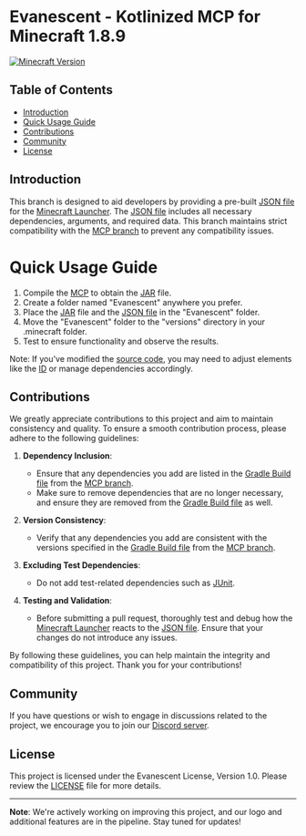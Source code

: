 # Evanescent - Kotlinized MCP for Minecraft 1.8.9

[![Minecraft Version](https://img.shields.io/badge/Minecraft-1.8.9-brightgreen.svg)](https://www.minecraft.net/)

## Table of Contents
- [Introduction](#introduction)
- [Quick Usage Guide](#quick-usage-guide)
- [Contributions](#contributions)
- [Community](#community)
- [License](#license)

## Introduction

This branch is designed to aid developers by providing a pre-built [JSON file](https://github.com/SpoilerRules/KotlinizedMCP/blob/launch-ready/Evanescent.json) for the [Minecraft Launcher](https://www.minecraft.net/en-us/download). The [JSON file](https://github.com/SpoilerRules/KotlinizedMCP/blob/launch-ready/Evanescent.json) includes all necessary dependencies, arguments, and required data. This branch maintains strict compatibility with the [MCP branch](https://github.com/SpoilerRules/KotlinizedMCP/tree/mcp) to prevent any compatibility issues.

# Quick Usage Guide

1. Compile the [MCP](https://github.com/SpoilerRules/KotlinizedMCP/tree/mcp) to obtain the [JAR](https://en.wikipedia.org/wiki/JAR_(file_format)) file.
2. Create a folder named "Evanescent" anywhere you prefer.
3. Place the [JAR](https://en.wikipedia.org/wiki/JAR_(file_format)) file and the [JSON file](https://github.com/SpoilerRules/KotlinizedMCP/blob/launch-ready/Evanescent.json) in the "Evanescent" folder.
4. Move the "Evanescent" folder to the "versions" directory in your .minecraft folder.
5. Test to ensure functionality and observe the results.

Note: If you've modified the [source code](https://github.com/SpoilerRules/KotlinizedMCP/tree/mcp), you may need to adjust elements like the [ID](https://github.com/SpoilerRules/KotlinizedMCP/blob/launch-ready/Evanescent.json#L2) or manage dependencies accordingly.

## Contributions

We greatly appreciate contributions to this project and aim to maintain consistency and quality. To ensure a smooth contribution process, please adhere to the following guidelines:

1. **Dependency Inclusion**:
    - Ensure that any dependencies you add are listed in the [Gradle Build file](https://github.com/SpoilerRules/KotlinizedMCP/blob/mcp/build.gradle.kts) from the [MCP branch](https://github.com/SpoilerRules/KotlinizedMCP/tree/mcp).
    - Make sure to remove dependencies that are no longer necessary, and ensure they are removed from the [Gradle Build file](https://github.com/SpoilerRules/KotlinizedMCP/blob/mcp/build.gradle.kts) as well.

2. **Version Consistency**:
    - Verify that any dependencies you add are consistent with the versions specified in the [Gradle Build file](https://github.com/SpoilerRules/KotlinizedMCP/blob/mcp/build.gradle.kts) from the [MCP branch](https://github.com/SpoilerRules/KotlinizedMCP/tree/mcp).

3. **Excluding Test Dependencies**:
    - Do not add test-related dependencies such as [JUnit](https://junit.org/).

4. **Testing and Validation**:
    - Before submitting a pull request, thoroughly test and debug how the [Minecraft Launcher](https://www.minecraft.net/en-us/download) reacts to the [JSON file](https://github.com/SpoilerRules/KotlinizedMCP/blob/launch-ready/Evanescent.json). Ensure that your changes do not introduce any issues.

By following these guidelines, you can help maintain the integrity and compatibility of this project. Thank you for your contributions!

## Community

If you have questions or wish to engage in discussions related to the project, we encourage you to join our [Discord server](https://discord.gg/nG9UzMGa7k).

## License

This project is licensed under the Evanescent License, Version 1.0. Please review the [LICENSE](https://github.com/SpoilerRules/KotlinizedMCP/blob/main/LICENSE.md) file for more details.

---

**Note**: We're actively working on improving this project, and our logo and additional features are in the pipeline. Stay tuned for updates!
